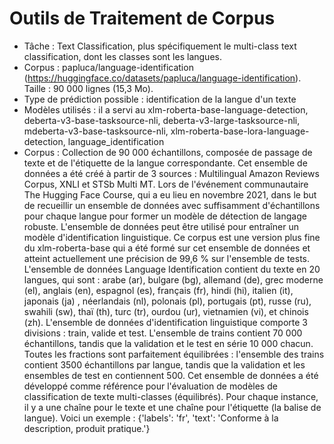 # Outils de Traitement de Corpus

- Tâche : Text Classification, plus spécifiquement le multi-class text classification, dont les classes sont les langues.
- Corpus : papluca/language-identification (https://huggingface.co/datasets/papluca/language-identification). Taille : 90 000 lignes (15,3 Mo).
- Type de prédiction possible : identification de la langue d'un texte
- Modèles utilisés : il a servi au xlm-roberta-base-language-detection, deberta-v3-base-tasksource-nli, deberta-v3-large-tasksource-nli, mdeberta-v3-base-tasksource-nli, xlm-roberta-base-lora-language-detection, language_identification
- Corpus : Collection de 90 000 échantillons, composée de passage de texte et de l'étiquette de la langue correspondante. Cet ensemble de données a été créé à partir de 3 sources : Multilingual Amazon Reviews Corpus, XNLI et STSb Multi MT. Lors de l'événement communautaire The Hugging Face Course, qui a eu lieu en novembre 2021, dans le but de recueillir un ensemble de données avec suffisamment d'échantillons pour chaque langue pour former un modèle de détection de langage robuste. L'ensemble de données peut être utilisé pour entraîner un modèle d'identification linguistique. Ce corpus est une version plus fine du xlm-roberta-base qui a été formé sur cet ensemble de données et atteint actuellement une précision de 99,6 % sur l'ensemble de tests.
L'ensemble de données Language Identification contient du texte en 20 langues, qui sont : arabe (ar), bulgare (bg), allemand (de), grec moderne (el), anglais (en), espagnol (es), français (fr), hindi (hi), italien (it), japonais (ja) , néerlandais (nl), polonais (pl), portugais (pt), russe (ru), swahili (sw), thaï (th), turc (tr), ourdou (ur), vietnamien (vi), et chinois (zh).
L'ensemble de données d'identification linguistique comporte 3 divisions : train, valide et test. L'ensemble de trains contient 70 000 échantillons, tandis que la validation et le test en série 10 000 chacun. Toutes les fractions sont parfaitement équilibrées : l'ensemble des trains contient 3500 échantillons par langue, tandis que la validation et les ensembles de test en contiennent 500. Cet ensemble de données a été développé comme référence pour l'évaluation de modèles de classification de texte multi-classes (équilibrés).
Pour chaque instance, il y a une chaîne pour le texte et une chaîne pour l'étiquette (la balise de langue). Voici un exemple :
{'labels': 'fr', 'text': 'Conforme à la description, produit pratique.'}

